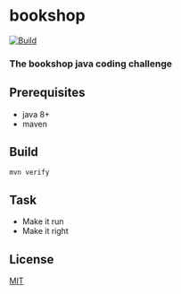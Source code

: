 # bookshop

[![Build](https://github.com/cbuschka/bookshop/workflows/build/badge.svg)](https://github.com/cbuschka/bookshop/actions/workflows/build.yml)

### The bookshop java coding challenge

## Prerequisites

* java 8+
* maven

## Build

```
mvn verify
```

## Task
* Make it run
* Make it right

## License

[MIT](./license.txt)

